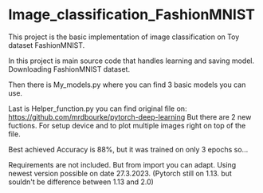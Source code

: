 # Image_classification_FashionMNIST
This project is the basic implementation of image classification on Toy dataset FashionMNIST. 

In this project is main source code that handles learning and saving model. Downloading FashionMNIST dataset.

Then there is My_models.py where you can find 3 basic models you can use. 

Last is Helper_function.py you can find original file on: https://github.com/mrdbourke/pytorch-deep-learning
But there are 2 new fuctions. For setup device and to plot multiple images right on top of the file. 

Best achieved Accuracy is 88%, but it was trained on only 3 epochs so...

Requirements are not included. But from import you can adapt. Using newest version possible on date 27.3.2023. (Pytorch still on 1.13. but souldn't be difference between 1.13 and 2.0)
